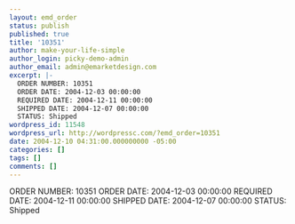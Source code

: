 ```yaml
---
layout: emd_order
status: publish
published: true
title: '10351'
author: make-your-life-simple
author_login: picky-demo-admin
author_email: admin@emarketdesign.com
excerpt: |-
  ORDER NUMBER: 10351
  ORDER DATE: 2004-12-03 00:00:00
  REQUIRED DATE: 2004-12-11 00:00:00
  SHIPPED DATE: 2004-12-07 00:00:00
  STATUS: Shipped
wordpress_id: 11548
wordpress_url: http://wordpressc.com/?emd_order=10351
date: 2004-12-10 04:31:00.000000000 -05:00
categories: []
tags: []
comments: []
---
```

ORDER NUMBER: 10351
ORDER DATE: 2004-12-03 00:00:00
REQUIRED DATE: 2004-12-11 00:00:00
SHIPPED DATE: 2004-12-07 00:00:00
STATUS: Shipped
